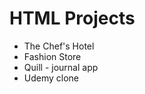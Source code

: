
<h1>HTML Projects</h1>
 
<ul >
    <li>The Chef's Hotel</li>
    <li>Fashion Store </li>
    <li>Quill - journal app</li>
    <li>Udemy clone</li>

</ul>
